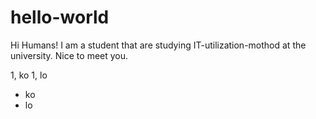 # hello-world

Hi Humans!
I am a student that are studying IT-utilization-mothod at the university.
Nice to meet you.

1, ko
1, lo
* ko
* lo
